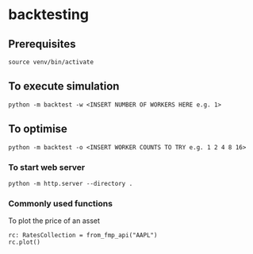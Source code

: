 # backtesting
## Prerequisites
```
source venv/bin/activate
```
## To execute simulation
```
python -m backtest -w <INSERT NUMBER OF WORKERS HERE e.g. 1>
```
## To optimise
```
python -m backtest -o <INSERT WORKER COUNTS TO TRY e.g. 1 2 4 8 16>
```
### To start web server
```
python -m http.server --directory .
```
### Commonly used functions
To plot the price of an asset
```
rc: RatesCollection = from_fmp_api("AAPL")
rc.plot()
```

